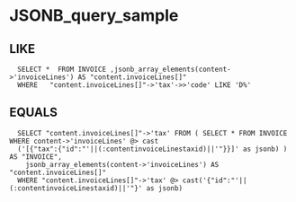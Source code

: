 # JSONB_query_sample


## LIKE
      SELECT *  FROM INVOICE ,jsonb_array_elements(content->'invoiceLines') AS "content.invoiceLines[]"
      WHERE   "content.invoiceLines[]"->'tax'->>'code' LIKE 'D%'



## EQUALS
      SELECT "content.invoiceLines[]"->'tax' FROM ( SELECT * FROM INVOICE WHERE content->'invoiceLines' @> cast
      ('[{"tax":{"id":"'||(:contentinvoiceLinestaxid)||'"}}]' as jsonb) ) AS "INVOICE",
        jsonb_array_elements(content->'invoiceLines') AS "content.invoiceLines[]"
      WHERE "content.invoiceLines[]"->'tax' @> cast('{"id":"'||(:contentinvoiceLinestaxid)||'"}' as jsonb)
